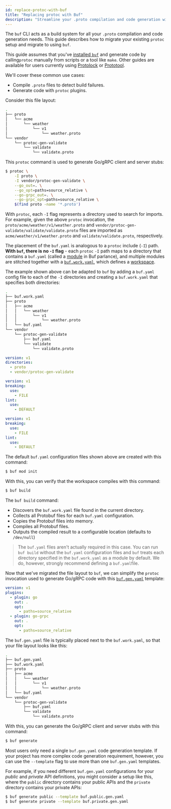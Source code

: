 ```yaml
---
id: replace-protoc-with-buf
title: "Replacing protoc with Buf"
description: "Streamline your .proto compilation and code generation with Buf: a guide to migrating from protoc"
---
```


The `buf` CLI acts as a build system for all your `.proto` compilation and code
generation needs. This guide describes how to migrate your existing `protoc`
setup and migrate to using `buf`.

This guide assumes that you've [installed `buf`](../installation.mdx) and
generate code by calling`protoc` manually from scripts or a tool like `make`.
Other guides are available for users currently using
[Protolock](migrate-from-protolock.md) or
[Prototool](migrate-from-prototool.md).

We'll cover these common use cases:

- Compile `.proto` files to detect build failures.
- Generate code with `protoc` plugins.

Consider this file layout:

```sh
.
├── proto
│   └── acme
│       └── weather
│           └── v1
│               └── weather.proto
└── vendor
    └── protoc-gen-validate
        └── validate
            └── validate.proto
```

This `protoc` command is used to generate Go/gRPC client and server stubs:

```sh
$ protoc \
    -I proto \
    -I vendor/protoc-gen-validate \
    --go_out=. \
    --go_opt=paths=source_relative \
    --go-grpc_out=. \
    --go-grpc_opt=paths=source_relative \
    $(find proto -name '*.proto')
```

With `protoc`, each `-I` flag represents a directory used to search for imports.
For example, given the above `protoc` invocation, the
`proto/acme/weather/v1/weather.proto` and
`vendor/protoc-gen-validate/validate/validate.proto` files are imported as
`acme/weather/v1/weather.proto` and `validate/validate.proto`, respectively.

The placement of the `buf.yaml` is analogous to a `protoc` include (`-I`) path.
**With `buf`, there is no `-I` flag** - each `protoc` `-I` path maps to a
directory that contains a `buf.yaml` (called a
[module](../bsr/overview.mdx#modules) in Buf parlance), and multiple modules are
stitched together with a
[`buf.work.yaml`](../configuration/v1/buf-work-yaml.md), which defines a
[workspace](../reference/workspaces.mdx).

The example shown above can be adapted to `buf` by adding a `buf.yaml` config
file to each of the `-I` directories and creating a `buf.work.yaml` that
specifies both directories:

```sh
.
├── buf.work.yaml
├── proto
│   ├── acme
│   │   └── weather
│   │       └── v1
│   │           └── weather.proto
│   └── buf.yaml
└── vendor
    └── protoc-gen-validate
        ├── buf.yaml
        └── validate
            └── validate.proto
```

```yaml title="buf.work.yaml"
version: v1
directories:
  - proto
  - vendor/protoc-gen-validate
```

```yaml title="proto/buf.yaml"
version: v1
breaking:
  use:
    - FILE
lint:
  use:
    - DEFAULT
```

```yaml title="vendor/protoc-gen-validate/buf.yaml"
version: v1
breaking:
  use:
    - FILE
lint:
  use:
    - DEFAULT
```

The default `buf.yaml` configuration files shown above are created with this
command:

```sh
$ buf mod init
```

With this, you can verify that the workspace compiles with this command:

```sh
$ buf build
```

The `buf build` command:

- Discovers the `buf.work.yaml` file found in the current directory.
- Collects all Protobuf files for each `buf.yaml` configuration.
- Copies the Protobuf files into memory.
- Compiles all Protobuf files.
- Outputs the compiled result to a configurable location (defaults to
  `/dev/null`)

> The `buf.yaml` files aren't actually required in this case. You can run
> `buf build` without the `buf.yaml` configuration files and `buf` treats each
> directory specified in the `buf.work.yaml` as a module by default. We do,
> however, strongly recommend defining a `buf.yaml`file.

Now that we've migrated the file layout to `buf`, we can simplify the `protoc`
invocation used to generate Go/gRPC code with this
[`buf.gen.yaml`](../configuration/v1/buf-work-yaml.md) template:

```yaml title="buf.gen.yaml"
version: v1
plugins:
  - plugin: go
    out: .
    opt:
      - paths=source_relative
  - plugin: go-grpc
    out: .
    opt:
      - paths=source_relative
```

The `buf.gen.yaml` file is typically placed next to the `buf.work.yaml`, so that
your file layout looks like this:

```sh
.
├── buf.gen.yaml
├── buf.work.yaml
├── proto
│   ├── acme
│   │   └── weather
│   │       └── v1
│   │           └── weather.proto
│   └── buf.yaml
└── vendor
    └── protoc-gen-validate
        ├── buf.yaml
        └── validate
            └── validate.proto
```

With this, you can generate the Go/gRPC client and server stubs with this
command:

```sh
$ buf generate
```

Most users only need a single `buf.gen.yaml` code generation template. If your
project has more complex code generation requirement, however, you can use the
`--template` flag to use more than one `buf.gen.yaml` templates.

For example, if you need different `buf.gen.yaml` configurations for your
_public_ and _private_ API definitions, you might consider a setup like this,
where the `public` directory contains your public APIs and the `private`
directory contains your private APIs:

```sh
$ buf generate public --template buf.public.gen.yaml
$ buf generate private --template buf.private.gen.yaml
```
